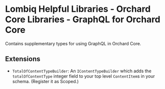 # Lombiq Helpful Libraries - Orchard Core Libraries - GraphQL for Orchard Core


Contains supplementary types for using GraphQL in Orchard Core. 

## Extensions

- `TotalOfContentTypeBuilder`: An `IContentTypeBuilder` which adds the `totalOfContentType` integer field to your top level `ContentItem`s in your schema. (Register it as Scoped.)
